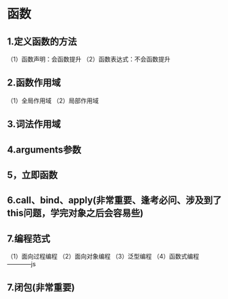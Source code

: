 # 函数
## 1.定义函数的方法
（1）函数声明：会函数提升
（2）函数表达式：不会函数提升

## 2.函数作用域 
（1）全局作用域 
（2）局部作用域

## 3.词法作用域

## 4.arguments参数

## 5，立即函数

## 6.call、bind、apply(非常重要、逢考必问、涉及到了this问题，学完对象之后会容易些)

## 7.编程范式
（1）面向过程编程
（2）面向对象编程
（3）泛型编程
（4）函数式编程————js

## 7.闭包(非常重要)